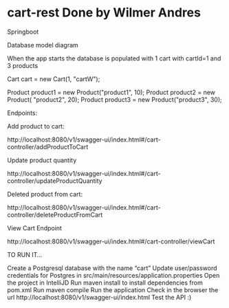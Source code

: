 # cart-rest  Done by Wilmer Andres
Springboot

Database model diagram




When the app starts the database is populated with 1 cart with cartId=1 and 3 products

Cart cart = new Cart(1, "cartW");

Product product1 = new Product("product1", 10);
Product product2 = new Product( "product2", 20);
Product product3 = new Product("product3", 30);




Endpoints:


Add product to cart:

http://localhost:8080/v1/swagger-ui/index.html#/cart-controller/addProductToCart


Update product quantity

http://localhost:8080/v1/swagger-ui/index.html#/cart-controller/updateProductQuantity


Deleted product from cart:

http://localhost:8080/v1/swagger-ui/index.html#/cart-controller/deleteProductFromCart



View Cart Endpoint

http://localhost:8080/v1/swagger-ui/index.html#/cart-controller/viewCart




TO RUN IT…

 Create a Postgresql database with the name “cart”
Update user/password credentials for Postgres in src/main/resources/application.properties 
Open the project in IntelliJD
Run maven install to install dependencies from pom.xml
Run maven compile
Run the application
Check in the browser the url http://localhost:8080/v1/swagger-ui/index.html
Test the API :) 


